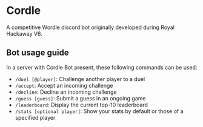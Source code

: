 # Cordle
A competitive Wordle discord bot originally developed during Royal Hackaway V6.

##

## Bot usage guide
In a server with Cordle Bot present, these following commands can be used:
- `/duel [@player]`: Challenge another player to a duel
- `/accept`: Accept an incoming challenge
- `/decline`: Decline an incoming challenge
- `/guess [guess]`: Submit a guess in an ongoing game
- `/leaderboard`: Display the current top-10 leaderboard
- `/stats [optional player]`: Show your stats by default or those of a specified player

